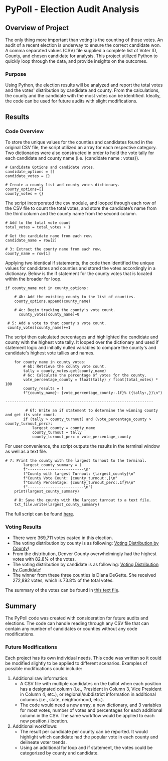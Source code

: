 # PyPoll - Election Audit Analysis

## Overview of Project
The only thing more important than voting is the counting of those votes.  An audit of a recent election is underway to ensure the correct candidate won. A comma separated values (CSV) file supplied a complete list of Voter ID, County, and chosen candidate for analysis. This project utilized Python to quickly loop through the data, and provide insights on the outcomes. 

### Purpose
Using Python, the election results will be analyzed and report the total votes and the votes' distribution by candidate and county. From the calculations, the county and the candidate with the most votes can be identified. Ideally, the code can be used for future audits with slight modifications. 

## Results
### Code Overview
To store the unique values for the counties and candidates found in the original CSV file, the script utilized an array for each respective category. Two dictionaries were also constructed in order to hold the vote tally for each candidate and county name (i.e. {candidate name : votes}).
 
```
# Candidate Options and candidate votes.
candidate_options = []
candidate_votes = {}

# Create a county list and county votes dictionary.
county_options=[]
county_votes = {}
```
The script incorporated the csv module, and looped through each row of the CSV file to count the total votes, and store the candidate’s name from the third column and the county name from the second column. 

```
# Add to the total vote count
total_votes = total_votes + 1

# Get the candidate name from each row.
candidate_name = row[2]

# 3: Extract the county name from each row.
county_name = row[1]
```

Applying two identical if statements, the code then identified the unique values for candidates and counties and stored the votes accordingly in a dictionary. Below is the if statement for the county votes that is located within the broader for loop. 

```
if county_name not in county_options: 

	# 4b: Add the existing county to the list of counties.
   	county_options.append(county_name)

	# 4c: Begin tracking the county's vote count.
      county_votes[county_name]=0

 # 5: Add a vote to that county's vote count.
 county_votes[county_name]+=1

```

The script then calculated percentages and highlighted the candidate and county with the highest vote tally. It looped over the dictionary and used if statement logic and initially nulled variables to compare the county's and candidate's highest vote tallies and names.

```
    for county_name in county_votes:
        # 6b: Retrieve the county vote count.
        tally = county_votes.get(county_name)
        # 6c: Calculate the percentage of votes for the county.
        vote_percentage_county = float(tally) / float(total_votes) * 100
        county_results = (
        f"{county_name}: {vote_percentage_county:.1f}% ({tally:,})\n")

------------------------------------------------------------------

         # 6f: Write an if statement to determine the winning county and get its vote count.
        if (tally > county_turnout) and (vote_percentage_county > county_turnout_perc):
            largest_county = county_name
            county_turnout = tally
            county_turnout_perc = vote_percentage_county
```

For user convenience, the script outputs the results in the terminal window as well as a text file. 

```
# 7: Print the county with the largest turnout to the terminal.
        largest_county_summary = (
        f"-------------------------\n"
        f"County with largest Turnout: {largest_county}\n"
        f"County Vote Count: {county_turnout:,}\n"
        f"County Percentage: {county_turnout_perc:.1f}%\n"
        f"-------------------------\n")
    print(largest_county_summary)

    # 8: Save the county with the largest turnout to a text file.
    txt_file.write(largest_county_summary)
```

The full script can be found [here](PyPoll.py). 

### Voting Results
* There were 369,711 votes casted in this election. 
* The voting distribution by county is as following: 
[Voting Distribution by County](Resources/VotesByCounty.png)!
* From the distribution, Denver County overwhelmingly had the highest votes with 82.8% of the votes. 
* The voting distribution by candidate is as following:
[Voting Distribution by Candidate](Resources/VotesByCandidate.png)!
* The winner from these three counties is Diana DeGette. She received 272,892 votes, which is 73.8% of the total votes.

The summary of the votes can be found in [this text file](Analysis/election_analysis.txt).


## Summary
The PyPoll code was created with consideration for future audits and elections. The code can handle reading through any CSV file that can contain any number of candidates or counties without any code modifications. 

### Future Modifications
Each project has its own individual needs. This code was written so it could be modified slightly to be applied to different scenarios. Examples of possible modifications could include: 
1. Additional raw information: 
     - A CSV file with multiple candidates on the ballot when each position has a designated column (i.e., President in Column 3, Vice President in Column 4, etc.), or regional/subdistrict information in additional columns (i.e., state, neighborhood, etc.). 
     - The code would need a new array, a new dictionary, and 3 variables for most votes, number of votes and percentages for each additional column in the CSV. The same workflow would be applied to each new position / location. 
2. Additional workflows: 
     - The result per candidate per county can be reported. It would highlight which candidate had the popular vote in each county and delineate voter trends.  
     - Using an additional for loop and if statement, the votes could be categorized by county and candidate.  
     
